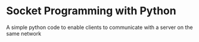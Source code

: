 # Socket Programming with Python
 A simple python code to enable clients to communicate with a server on the same network
